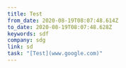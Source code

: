 ```yaml
---
title: Test
from_date: 2020-08-19T08:07:48.614Z
to_date: 2020-08-19T08:07:48.628Z
keywords: sdf
company: sdg
link: sd
task: "[Test](www.google.com)"
---
```

